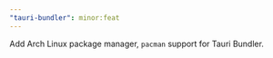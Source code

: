 ```yaml
---
"tauri-bundler": minor:feat
---
```


Add Arch Linux package manager, `pacman` support for Tauri Bundler.

